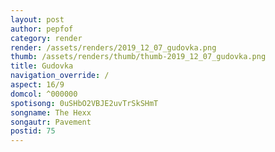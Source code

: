 ```yaml
---
layout: post
author: pepfof
category: render
render: /assets/renders/2019_12_07_gudovka.png
thumb: /assets/renders/thumb/thumb-2019_12_07_gudovka.png
title: Gudovka
navigation_override: /
aspect: 16/9
domcol: ^000000
spotisong: 0uSHbO2VBJE2uvTrSkSHmT
songname: The Hexx
songautr: Pavement
postid: 75
---
```


<!--USER BEGIN 1-->

<!--USER END 1-->

<!--more-->
<!--USER BEGIN 2-->

<!--USER END 2-->

